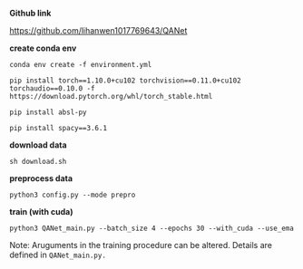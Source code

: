**Github link**

https://github.com/lihanwen1017769643/QANet

**create conda env**

`conda env create -f environment.yml`

`pip install torch==1.10.0+cu102 torchvision==0.11.0+cu102 torchaudio==0.10.0 -f https://download.pytorch.org/whl/torch_stable.html`

`pip install absl-py`

`pip install spacy==3.6.1`

**download data**

`sh download.sh`

**preprocess data**

`python3 config.py --mode prepro`

**train (with cuda)**

`python3 QANet_main.py --batch_size 4 --epochs 30 --with_cuda --use_ema`

Note: Aruguments in the training procedure can be altered. Details are defined in `QANet_main.py.`

